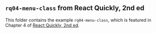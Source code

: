 ## `rq04-menu-class` from React Quickly, 2nd ed

This folder contains the example `rq04-menu-class`, which is featured in Chapter 4 of [React Quickly, 2nd ed](https://reactquickly.dev).
